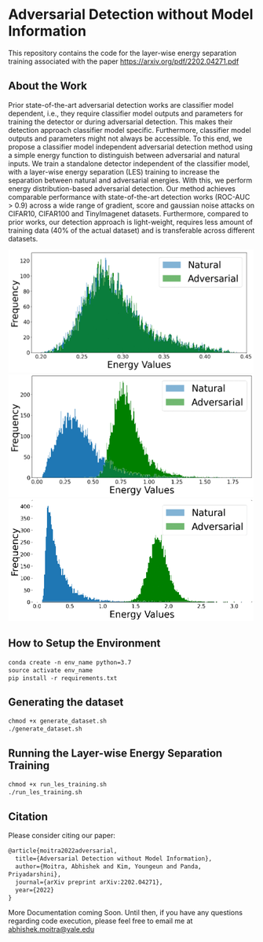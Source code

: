 # Adversarial Detection without Model Information

This repository contains the code for the layer-wise energy separation training associated with the paper https://arxiv.org/pdf/2202.04271.pdf

## About the Work

Prior state-of-the-art adversarial detection works are classifier model dependent, i.e., they require classifier model outputs and parameters for training the detector or during adversarial detection. This makes their detection approach classifier model specific. Furthermore, classifier model outputs and parameters might not always be accessible. To this end, we propose a classifier model independent adversarial detection method using a simple energy function to distinguish between adversarial and natural inputs. We train a standalone detector independent of the classifier model, with a layer-wise energy separation (LES) training to increase the separation between natural and adversarial energies. With this, we perform energy distribution-based adversarial detection. Our method achieves comparable performance with state-of-the-art detection works (ROC-AUC > 0.9) across a wide range of gradient, score and gaussian noise attacks on CIFAR10, CIFAR100 and TinyImagenet datasets. Furthermore, compared to prior works, our detection approach is light-weight, requires less amount of training data (40% of the actual dataset) and is transferable across different datasets.

<img src="/gifs/stage_1.gif" width="500" height="250"/>
<img src="/gifs/stage_2.gif" width="500" height="250"/>
<img src="/gifs/stage_3.gif" width="500" height="250"/>

## How to Setup the Environment
```shell
conda create -n env_name python=3.7
source activate env_name
pip install -r requirements.txt
```

## Generating the dataset
```shell
chmod +x generate_dataset.sh
./generate_dataset.sh
```

## Running the Layer-wise Energy Separation Training
```shell
chmod +x run_les_training.sh
./run_les_training.sh
```

## Citation

Please consider citing our paper:

```
@article{moitra2022adversarial,
  title={Adversarial Detection without Model Information},
  author={Moitra, Abhishek and Kim, Youngeun and Panda, Priyadarshini},
  journal={arXiv preprint arXiv:2202.04271},
  year={2022}
}
```
More Documentation coming Soon. Until then, if you have any questions regarding code execution, please feel free to email me at abhishek.moitra@yale.edu
